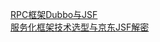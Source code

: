 [RPC框架Dubbo与JSF](https://www.jianshu.com/p/278cb4bd1701)  
[服务化框架技术选型与京东JSF解密](https://mp.weixin.qq.com/s/hureIGrLVKO7FLDOWdNjWA)  